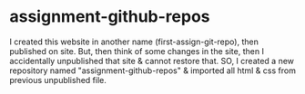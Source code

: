 # assignment-github-repos

I created this website in another name (first-assign-git-repo), then published on site.
But, then think of some changes in the site, then I accidentally
unpublished that site & cannot restore that.
SO, I created a new repository named "assignment-github-repos" & imported all 
html & css from previous unpublished file.
